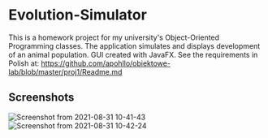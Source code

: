 # Evolution-Simulator
This is a homework project for my university's Object-Oriented Programming classes. The application simulates and displays development of an animal population. GUI created with JavaFX. See the requirements in Polish at: https://github.com/apohllo/obiektowe-lab/blob/master/proj1/Readme.md

## Screenshots
![Screenshot from 2021-08-31 10-41-43](https://user-images.githubusercontent.com/54529536/131471388-41b7d6f0-ebfe-4030-addd-7ad451ef7655.png)
![Screenshot from 2021-08-31 10-42-24](https://user-images.githubusercontent.com/54529536/131471469-a02e2095-d850-4ce9-9aae-db80c70ebbde.png)
